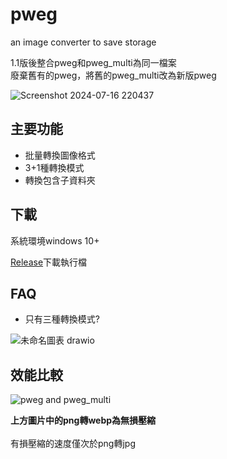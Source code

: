 # pweg
an image converter to save storage

1.1版後整合pweg和pweg_multi為同一檔案  
廢棄舊有的pweg，將舊的pweg_multi改為新版pweg  

![Screenshot 2024-07-16 220437](https://github.com/user-attachments/assets/66706762-5b5e-4beb-b870-67e66f15c448)

## 主要功能
 - 批量轉換圖像格式
 - 3+1種轉換模式
 - 轉換包含子資料夾

## 下載
系統環境windows 10+

[Release](https://github.com/Artin0123/pweg/releases "Release")下載執行檔

## FAQ
 - 只有三種轉換模式?

![未命名圖表 drawio](https://github.com/user-attachments/assets/5a7e8824-fc8e-4a38-a553-00cf17188d09)
 
## 效能比較
![pweg and pweg_multi](https://github.com/user-attachments/assets/22c0b228-45f1-43ef-bbf3-dfd78b17103f)  

**上方圖片中的png轉webp為無損壓縮**  
<br/>
有損壓縮的速度僅次於png轉jpg
